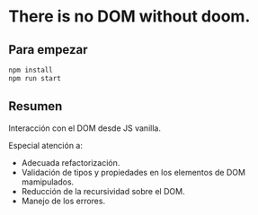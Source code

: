 # There is no DOM without doom.

## Para empezar
```bash
npm install
npm run start
```
## Resumen
Interacción con el DOM desde JS vanilla.

Especial atención a:
* Adecuada refactorización.
* Validación de tipos y propiedades en los elementos de DOM mamipulados.
* Reducción de la recursividad sobre el DOM.
* Manejo de los errores.